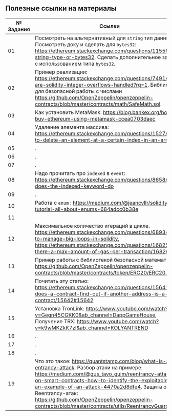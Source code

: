 ## Полезные ссылки на материалы

№ Задания | Ссылки
--- | ---
01 | Посмотреть на альтернативный для `string` тип данных. Посмотреть доку и сделать для `bytes32`: https://ethereum.stackexchange.com/questions/11556/use-string-type-or-bytes32. Сделать дополнительное задание с использованием типа `bytes32`.
02 | Пример реализации: https://ethereum.stackexchange.com/questions/7491/how-are-solidity-integer-overflows-handled?rq=1. Библиотека для безопасной работы с числами https://github.com/OpenZeppelin/openzeppelin-contracts/blob/master/contracts/math/SafeMath.sol.
03 | Как установить MetaMask: https://blog.bankex.org/how-to-buy-ethereum-using-metamask-ccea0703daec
04 | Удаление элемента массива: https://ethereum.stackexchange.com/questions/1527/how-to-delete-an-element-at-a-certain-index-in-an-array
05 | .
06 | .
07 | .
08 | Надо прочитать про `indexed` в `event`: https://ethereum.stackexchange.com/questions/8658/what-does-the-indexed-keyword-do
09 | .
10 | Работа с `enum` : https://medium.com/@jeancvllr/solidity-tutorial-all-about-enums-684adcc0b38e
11 |
12 | Максимальное количество итераций в цикле. https://ethereum.stackexchange.com/questions/68934/how-to-manage-big-loops-in-solidity, https://ethereum.stackexchange.com/questions/16825/is-there-a-max-amount-of-gas-per-transaction/16826
13 | Пример работы с библиотекой безопасной математики: https://github.com/OpenZeppelin/openzeppelin-contracts/blob/master/contracts/token/ERC20/ERC20.sol
14 | Почитать эту статью: https://ethereum.stackexchange.com/questions/15641/how-does-a-contract-find-out-if-another-address-is-a-contract/15642#15642
15 | Установка TronLink: https://www.youtube.com/watch?v=Gegn45CGKK0&ab_channel=DappGameHouse, Получение TRX: https://www.youtube.com/watch?v=k9wMKZkK7zI&ab_channel=KOLYANTREND
16 | .
17 | .
18 | .
19 | Что это такое: https://quantstamp.com/blog/what-is-a-re-entrancy-attack. Разбор атаки на примере: https://medium.com/@gus_tavo_guim/reentrancy-attack-on-smart-contracts-how-to-identify-the-exploitable-and-an-example-of-an-attack-4470a2d8dfe4. Защита от Reentrancy-атак: https://github.com/OpenZeppelin/openzeppelin-contracts/blob/master/contracts/utils/ReentrancyGuard.sol.
